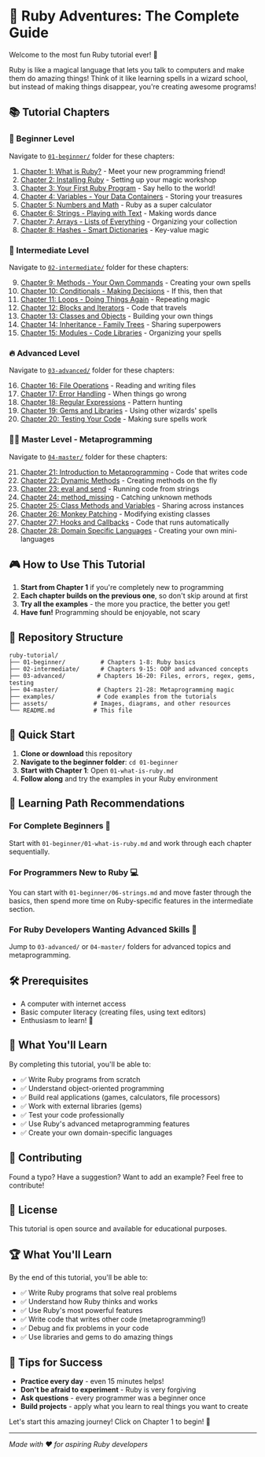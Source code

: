 # 🚀 Ruby Adventures: The Complete Guide

Welcome to the most fun Ruby tutorial ever! 🎉

Ruby is like a magical language that lets you talk to computers and make them do amazing things! Think of it like learning spells in a wizard school, but instead of making things disappear, you're creating awesome programs!

## 📚 Tutorial Chapters

### 🌟 Beginner Level
Navigate to [`01-beginner/`](./01-beginner/) folder for these chapters:
1. [Chapter 1: What is Ruby?](./01-beginner/01-what-is-ruby.md) - Meet your new programming friend!
2. [Chapter 2: Installing Ruby](./01-beginner/02-installing-ruby.md) - Setting up your magic workshop
3. [Chapter 3: Your First Ruby Program](./01-beginner/03-first-program.md) - Say hello to the world!
4. [Chapter 4: Variables - Your Data Containers](./01-beginner/04-variables.md) - Storing your treasures
5. [Chapter 5: Numbers and Math](./01-beginner/05-numbers-math.md) - Ruby as a super calculator
6. [Chapter 6: Strings - Playing with Text](./01-beginner/06-strings.md) - Making words dance
7. [Chapter 7: Arrays - Lists of Everything](./01-beginner/07-arrays.md) - Organizing your collection
8. [Chapter 8: Hashes - Smart Dictionaries](./01-beginner/08-hashes.md) - Key-value magic

### 🎯 Intermediate Level
Navigate to [`02-intermediate/`](./02-intermediate/) folder for these chapters:

9. [Chapter 9: Methods - Your Own Commands](./02-intermediate/09-methods.md) - Creating your own spells
10. [Chapter 10: Conditionals - Making Decisions](./02-intermediate/10-conditionals.md) - If this, then that
11. [Chapter 11: Loops - Doing Things Again](./02-intermediate/11-loops.md) - Repeating magic
12. [Chapter 12: Blocks and Iterators](./02-intermediate/12-blocks-iterators.md) - Code that travels
13. [Chapter 13: Classes and Objects](./02-intermediate/13-classes-objects.md) - Building your own things
14. [Chapter 14: Inheritance - Family Trees](./02-intermediate/14-inheritance.md) - Sharing superpowers
15. [Chapter 15: Modules - Code Libraries](./02-intermediate/15-modules.md) - Organizing your spells

### 🔥 Advanced Level
Navigate to [`03-advanced/`](./03-advanced/) folder for these chapters:

16. [Chapter 16: File Operations](./03-advanced/16-file-operations.md) - Reading and writing files
17. [Chapter 17: Error Handling](./03-advanced/17-error-handling.md) - When things go wrong
18. [Chapter 18: Regular Expressions](./03-advanced/18-regex.md) - Pattern hunting
19. [Chapter 19: Gems and Libraries](./03-advanced/19-gems.md) - Using other wizards' spells
20. [Chapter 20: Testing Your Code](./03-advanced/20-testing.md) - Making sure spells work

### 🧙‍♂️ Master Level - Metaprogramming
Navigate to [`04-master/`](./04-master/) folder for these chapters:

21. [Chapter 21: Introduction to Metaprogramming](./04-master/21-metaprogramming-intro.md) - Code that writes code
22. [Chapter 22: Dynamic Methods](./04-master/22-dynamic-methods.md) - Creating methods on the fly
23. [Chapter 23: eval and send](./04-master/23-eval-send.md) - Running code from strings
24. [Chapter 24: method_missing](./04-master/24-method-missing.md) - Catching unknown methods
25. [Chapter 25: Class Methods and Variables](./04-master/25-class-methods.md) - Sharing across instances
26. [Chapter 26: Monkey Patching](./04-master/26-monkey-patching.md) - Modifying existing classes
27. [Chapter 27: Hooks and Callbacks](./04-master/27-hooks-callbacks.md) - Code that runs automatically
28. [Chapter 28: Domain Specific Languages](./04-master/28-dsl.md) - Creating your own mini-languages

## 🎮 How to Use This Tutorial

1. **Start from Chapter 1** if you're completely new to programming
2. **Each chapter builds on the previous one**, so don't skip around at first
3. **Try all the examples** - the more you practice, the better you get!
4. **Have fun!** Programming should be enjoyable, not scary

## 📁 Repository Structure

```
ruby-tutorial/
├── 01-beginner/          # Chapters 1-8: Ruby basics
├── 02-intermediate/      # Chapters 9-15: OOP and advanced concepts
├── 03-advanced/         # Chapters 16-20: Files, errors, regex, gems, testing
├── 04-master/           # Chapters 21-28: Metaprogramming magic
├── examples/            # Code examples from the tutorials
├── assets/             # Images, diagrams, and other resources
└── README.md           # This file
```

## 🚀 Quick Start

1. **Clone or download** this repository
2. **Navigate to the beginner folder**: `cd 01-beginner`
3. **Start with Chapter 1**: Open `01-what-is-ruby.md`
4. **Follow along** and try the examples in your Ruby environment

## 📖 Learning Path Recommendations

### For Complete Beginners 🌱
Start with `01-beginner/01-what-is-ruby.md` and work through each chapter sequentially.

### For Programmers New to Ruby 💻
You can start with `01-beginner/06-strings.md` and move faster through the basics, then spend more time on Ruby-specific features in the intermediate section.

### For Ruby Developers Wanting Advanced Skills 🎯
Jump to `03-advanced/` or `04-master/` folders for advanced topics and metaprogramming.

## 🛠️ Prerequisites

- A computer with internet access
- Basic computer literacy (creating files, using text editors)
- Enthusiasm to learn! 🎉

## 💎 What You'll Learn

By completing this tutorial, you'll be able to:
- ✅ Write Ruby programs from scratch
- ✅ Understand object-oriented programming
- ✅ Build real applications (games, calculators, file processors)
- ✅ Work with external libraries (gems)
- ✅ Test your code professionally
- ✅ Use Ruby's advanced metaprogramming features
- ✅ Create your own domain-specific languages

## 🤝 Contributing

Found a typo? Have a suggestion? Want to add an example? Feel free to contribute!

## 📝 License

This tutorial is open source and available for educational purposes.

## 🏆 What You'll Learn

By the end of this tutorial, you'll be able to:
- ✅ Write Ruby programs that solve real problems
- ✅ Understand how Ruby thinks and works
- ✅ Use Ruby's most powerful features
- ✅ Write code that writes other code (metaprogramming!)
- ✅ Debug and fix problems in your code
- ✅ Use libraries and gems to do amazing things

## 🤝 Tips for Success

- **Practice every day** - even 15 minutes helps!
- **Don't be afraid to experiment** - Ruby is very forgiving
- **Ask questions** - every programmer was a beginner once
- **Build projects** - apply what you learn to real things you want to create

Let's start this amazing journey! Click on Chapter 1 to begin! 🚀

---

*Made with ❤️ for aspiring Ruby developers*
